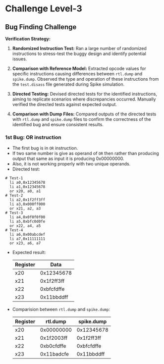 # Challenge Level-3
## Bug Finding Challenge

**Verification Strategy:**

1) **Randomized Instruction Test:** Ran a large number of randomized instructions to stress-test the buggy design and identify potential issues.

2) **Comparison with Reference Model:** Extracted opcode values for specific instructions causing differences between `rtl.dump` and `spike.dump`. Observed the type and operation of these instructions from the `test.disass` file generated during Spike simulation.

3) **Directed Testing:** Devised directed tests for the identified instructions, aiming to replicate scenarios where discrepancies occurred. Manually verified the directed tests against expected output.

4) **Comparison with Dump Files:** Compared outputs of the directed tests with `rtl.dump` and `spike.dump` files to confirm the correctness of the identified bug and ensure consistent results.

### 1st Bug: OR instruction

- The first bug is in `OR` instruction.
- If two same number is give as operand of `OR` then rather than producing output that same as input it is producing 0x00000000.
- Also, it is not working properly with two unique operands.
- Directed test:
```
# Test-1
  li a0,0x12345678
  li a1,0x12345678
  or x20, a0, a1
# Test-2
  li a2,0x1f2ff3ff
  li a3,0x000ff000
  or x21, a2, a3
# Test-3
  li a4,0x0f0f0f00
  li a5,0xbfc0d0fe
  or x22, a4, a5
# Test-4
  li a6,0x00abcdef
  li a7,0x11111111
  or x23, a6, a7
```
- Expected result:
  
  | Register | Data |
  |------|-------|
  | x20 | 0x12345678 |
  | x21 | 0x1f2ff3ff |
  | x22 | 0xbfcfdffe |
  | x23 | 0x11bbddff |

- Comparision between `rtl.dump` and `spike.dump`:

  | Register | rtl.dump | spike.dump |
  |------|-------|--------|
  | x20 | 0x00000000 | 0x12345678 |
  | x21 | 0x1f2003ff | 0x1f2ff3ff |
  | x22 | 0xb0cfdffe | 0xbfcfdffe |
  | x23 | 0x11badcfe | 0x11bbddff |


